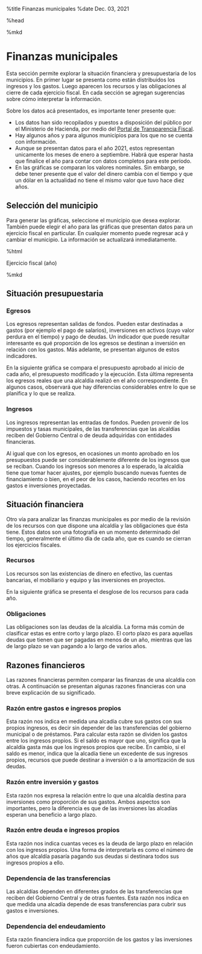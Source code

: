 %title Finanzas municipales
%date Dec. 03, 2021

%head

<script type="module" src="{%root%}/components/muni.js"></script>
<script type="module" src="{%root%}/components/munibudget.js"></script>

%mkd

# Finanzas municipales

Esta sección permite explorar la situación financiera y presupuestaria de los
municipios. En primer lugar se presenta como están distribuidos los ingresos y los gastos. Luego aparecen los recursos y las obligaciones al cierre de cada ejercicio fiscal. En cada sección se agregan sugerencias sobre cómo interpretar la información.

Sobre los datos acá presentados, es importante tener presente que:

- Los datos han sido recopilados y puestos a disposición del público por el
Ministerio de Hacienda, por medio del [Portal de Transparencia Fiscal](https://www.transparenciafiscal.gob.sv).
- Hay algunos años y para algunos municipios para los que no se cuenta con
información.
- Aunque se presentan datos para el año 2021, estos representan unicamente los
meses de enero a septiembre. Habrá que esperar hasta que finalice el año para
contar con datos completos para este período.
- En las gráficas se comparan los valores nominales. Sin embargo, se debe tener presente que el valor del dinero cambia con el tiempo y que un dólar en la actualidad no tiene el mismo valor que tuvo hace diez años.

## Selección del municipio

Para generar las gráficas, seleccione el municipio que desea explorar. También puede elegir el año para las gráficas que presentan datos para un ejercicio fiscal en particular. En cualquier momento puede regresar acá y cambiar el municipio. La información se actualizará inmediatamente.

%html

<x-muniselector target="expenses,revenue,assets,liabilities,expenses-yearly,revenue-yearly,assets-yearly,liabilities-yearly,ind-depdeu,ind-deptrf,ind-deuing,ind-invgto,ind-gtoing"></x-muniselector>

<div>
<div>Ejercicio fiscal (año)</div>
<x-years target="expenses,revenue,assets,liabilities,years-expenses,years-revenue,years-assets,years-liabilities"></x-years>
</div>

%mkd

## Situación presupuestaria

### Egresos

Los egresos representan salidas de fondos. Pueden estar destinadas a gastos (por ejemplo el pago de salarios), inversiones en activos (cuyo valor perdura
en el tiempo) y pago de deudas. Un indicador que puede resultar interesante es
qué proporción de los egresos se destinan a inversión en relación con los
gastos. Más adelante, se presentan algunos de estos indicadores.

<x-muni-budget-years id="expenses-yearly" contab-id="8101" content="expenses">
</x-muni-budget-years>

En la siguiente gráfica se compara el presupuesto aprobado al inicio de cada
año, el presupuesto modificado y la ejecución. Esta última representa los
egresos reales que una alcaldía realizó en el año correspondiente. En algunos
casos, observará que hay diferencias considerables entre lo que se planifica y
lo que se realiza.

<x-years id="years-expenses" target="expenses"></x-years>
<x-muni-budget-headers id="expenses" contab-id="8101" 
    year="2010" content="expenses">
</x-muni-budget-headers>

### Ingresos

Los ingresos representan las entradas de fondos. Pueden provenir de los impuestos y tasas municipales, de las transferencias que las alcaldías reciben del Gobierno Central o de deuda adquiridas con entidades financieras.

<x-muni-budget-years id="revenue-yearly" contab-id="8101" content="revenue">
</x-muni-budget-years>

Al igual que con los egresos, en ocasiones un monto aprobado en los
presupuestos puede ser considerablemente diferente de los ingresos que se
reciban. Cuando los ingresos son menores a lo esperado, la alcaldía tiene que
tomar hacer ajustes, por ejemplo buscando nuevas fuentes de financiamiento o
bien, en el peor de los casos, haciendo recortes en los gastos e inversiones
proyectadas.

<x-years id="years-revenue" target="revenue"></x-years>
<x-muni-budget-headers id="revenue" contab-id="8101"
    year="2010" content="revenue">
</x-muni-budget-headers>

## Situación financiera

Otro vía para analizar las finanzas municipales es por medio de la revisión de los recursos con que dispone una alcaldía y las obligaciones que ésta tiene. Estos datos son una fotografía en un momento determinado del tiempo, generalmente el último día de cada año, que es cuando se cierran los ejercicios fiscales.

### Recursos

Los recursos son las existencias de dinero en efectivo, las cuentas bancarias, el mobiliario y equipo y las inversiones en proyectos.

<x-muni-contab-years id="assets-yearly" contab-id="8101" content="assets"></x-muni-contab-years>

En la siguiente gráfica se presenta el desglose de los recursos para cada año. 

<x-years id="years-assets" target="assets"></x-years>
<x-muni-contab-headers id="assets" contab-id="8101" 
    year="2010" content="assets">
</x-muni-contab-headers>

### Obligaciones

Las obligaciones son las deudas de la alcaldía. La forma más común de clasificar estas es entre corto y largo plazo. El corto plazo es para aquellas deudas que tienen que ser pagadas en menos de un año, mientras que las de largo plazo se van pagando a lo largo de varios años.

<x-muni-contab-years id="liabilities-yearly" contab-id="8101" content="liabilities"></x-muni-contab-years>

<x-years id="years-liabilities" target="liabilities"></x-years>
<x-muni-contab-headers id="liabilities" contab-id="8101" 
    year="2010" content="liabilities">
</x-muni-contab-headers>

## Razones financieros

Las razones financieras permiten comparar las finanzas de una alcaldía con otras. A continuación se presentan algunas razones financieras con una breve explicación de su significado. 

### Razón entre gastos e ingresos propios

Esta razón nos indica en medida una alcadía cubre sus gastos con sus propios ingresos, es decir sin depender de las transferencias del gobierno municipal o de préstamos. Para calcular esta razón se dividen los gastos entre los ingresos propios. Si el saldo es mayor que uno, significa que la alcaldía gasta más que los ingresos propios que recibe. En cambio, si el saldo es menor, indica que la alcadía tiene un excedente de sus ingresos propios, recursos que puede destinar a inversión o a la amortización de sus deudas.

<x-muni-indicator id="ind-gtoing" key="GTOING" contab-id="8101"/></x-indicator>

### Razón entre inversión y gastos

Esta razón nos expresa la relación entre lo que una alcaldía destina para inversiones como proporción de sus gastos. Ambos aspectos son importantes, pero la diferencia es que de las inversiones las alcadías esperan una beneficio a largo plazo.

<x-muni-indicator id="ind-invgto" key="INVGTO" contab-id="8101"/></x-indicator>

### Razón entre deuda e ingresos propios

Esta razón nos indica cuantas veces es la deuda de largo plazo en relación con los ingresos propios. Una forma de interpretarla es como el número de años que alcaldía pasaría pagando sus deudas si destinara todos sus ingresos propios a ello.

<x-muni-indicator id="ind-deuing" key="DEUING" contab-id="8101"/></x-indicator>

### Dependencia de las transferencias

Las alcaldías dependen en diferentes grados de las transferencias que reciben del Gobierno Central y de otras fuentes. Esta razón nos indica en que medida una alcadía depende de esas transferencias para cubrir sus gastos e inversiones.

<x-muni-indicator id="ind-deptrf" key="DEPTRF" contab-id="8101"/></x-indicator>

### Dependencia del endeudamiento

Esta razón financiera indica que proporción de los gastos y las inversiones fueron cubiertas con endeudamiento. 

<x-muni-indicator id="ind-depdeu" key="DEPDEU" contab-id="8101"/></x-indicator>
